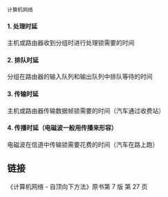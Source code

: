 `计算机网络`

#### 1. 处理时延

主机或路由器收到分组时进行处理锁需要的时间

#### 2. 排队时延
分组在路由器的输入队列和输出队列中排队等待的时间

#### 3. 传输时延
主机或路由器传输数据帧锁需要的时间（汽车通过收费站）

#### 4. 传播时延（电磁波一般用传播来形容）
电磁波在信道中传输锁需要花费的时间（汽车在路上跑）

## 链接
《计算机网络 - 自顶向下方法》原书第 7 版 第 27 页

